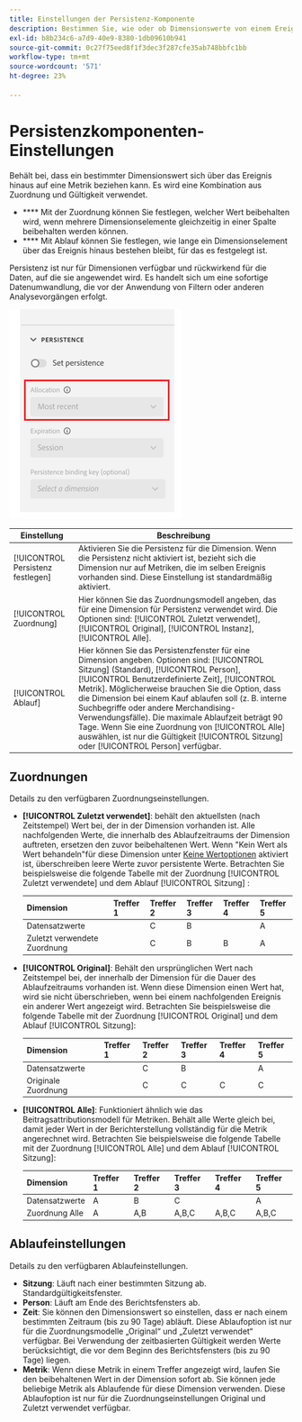 ```yaml
---
title: Einstellungen der Persistenz-Komponente
description: Bestimmen Sie, wie oder ob Dimensionswerte von einem Ereignis zum nächsten beibehalten werden.
exl-id: b8b234c6-a7d9-40e9-8380-1db09610b941
source-git-commit: 0c27f75eed8f1f3dec3f287cfe35ab748bbfc1bb
workflow-type: tm+mt
source-wordcount: '571'
ht-degree: 23%

---
```



#  Persistenzkomponenten-Einstellungen

 Behält bei, dass ein bestimmter Dimensionswert sich über das Ereignis hinaus auf eine Metrik beziehen kann. Es wird eine Kombination aus Zuordnung und Gültigkeit verwendet.

* **** Mit der Zuordnung können Sie festlegen, welcher Wert beibehalten wird, wenn mehrere Dimensionselemente gleichzeitig in einer Spalte beibehalten werden können.
* **** Mit Ablauf können Sie festlegen, wie lange ein Dimensionselement über das Ereignis hinaus bestehen bleibt, für das es festgelegt ist.

 Persistenz ist nur für Dimensionen verfügbar und rückwirkend für die Daten, auf die sie angewendet wird. Es handelt sich um eine sofortige Datenumwandlung, die vor der Anwendung von Filtern oder anderen Analysevorgängen erfolgt.

![Persistenz](../assets/persistence.png)

| Einstellung | Beschreibung |
| --- | --- |
| [!UICONTROL Persistenz festlegen] | Aktivieren Sie die Persistenz für die Dimension. Wenn die Persistenz nicht aktiviert ist, bezieht sich die Dimension nur auf Metriken, die im selben Ereignis vorhanden sind. Diese Einstellung ist standardmäßig aktiviert. |
| [!UICONTROL Zuordnung] | Hier können Sie das Zuordnungsmodell angeben, das für eine Dimension für Persistenz verwendet wird. Die Optionen sind: [!UICONTROL Zuletzt verwendet], [!UICONTROL Original], [!UICONTROL Instanz], [!UICONTROL Alle]. |
| [!UICONTROL Ablauf] | Hier können Sie das Persistenzfenster für eine Dimension angeben. Optionen sind: [!UICONTROL Sitzung] (Standard), [!UICONTROL Person], [!UICONTROL Benutzerdefinierte Zeit], [!UICONTROL Metrik]. Möglicherweise brauchen Sie die Option, dass die Dimension bei einem Kauf ablaufen soll (z. B. interne Suchbegriffe oder andere Merchandising-Verwendungsfälle). Die maximale Ablaufzeit beträgt 90 Tage. Wenn Sie eine Zuordnung von [!UICONTROL Alle] auswählen, ist nur die Gültigkeit [!UICONTROL Sitzung] oder [!UICONTROL Person] verfügbar. |

##  Zuordnungen

Details zu den verfügbaren Zuordnungseinstellungen.

* **[!UICONTROL Zuletzt verwendet]**: behält den aktuellsten (nach Zeitstempel) Wert bei, der in der Dimension vorhanden ist. Alle nachfolgenden Werte, die innerhalb des Ablaufzeitraums der Dimension auftreten, ersetzen den zuvor beibehaltenen Wert. Wenn &quot;Kein Wert als Wert behandeln&quot;für diese Dimension unter [Keine Wertoptionen](no-value-options.md) aktiviert ist, überschreiben leere Werte zuvor persistente Werte. Betrachten Sie beispielsweise die folgende Tabelle mit der Zuordnung [!UICONTROL Zuletzt verwendete] und dem Ablauf [!UICONTROL Sitzung] :

   | Dimension | Treffer 1 | Treffer 2 | Treffer 3 | Treffer 4 | Treffer 5 |
   | --- | --- | --- | --- | --- | --- |
   | Datensatzwerte |  | C | B |  | A |
   | Zuletzt verwendete Zuordnung |  | C | B | B | A |

* **[!UICONTROL Original]**: Behält den ursprünglichen Wert nach Zeitstempel bei, der innerhalb der Dimension für die Dauer des Ablaufzeitraums vorhanden ist. Wenn diese Dimension einen Wert hat, wird sie nicht überschrieben, wenn bei einem nachfolgenden Ereignis ein anderer Wert angezeigt wird. Betrachten Sie beispielsweise die folgende Tabelle mit der Zuordnung [!UICONTROL Original] und dem Ablauf [!UICONTROL Sitzung]:

   | Dimension | Treffer 1 | Treffer 2 | Treffer 3 | Treffer 4 | Treffer 5 |
   | --- | --- | --- | --- | --- | --- |
   | Datensatzwerte |  | C | B |  | A |
   | Originale Zuordnung |  | C | C | C | C |

* **[!UICONTROL Alle]**: Funktioniert ähnlich wie das   Beitragsattributionsmodell für Metriken. Behält alle Werte gleich bei, damit jeder Wert in der Berichterstellung vollständig für die Metrik angerechnet wird. Betrachten Sie beispielsweise die folgende Tabelle mit der Zuordnung [!UICONTROL Alle] und dem Ablauf [!UICONTROL Sitzung]:

   | Dimension | Treffer 1 | Treffer 2 | Treffer 3 | Treffer 4 | Treffer 5 |
   | --- | --- | --- | --- | --- | --- |
   | Datensatzwerte | A | B | C |  | A |
   | Zuordnung Alle | A | A,B | A,B,C | A,B,C | A,B,C |

##  Ablaufeinstellungen

Details zu den verfügbaren Ablaufeinstellungen.

* **Sitzung**: Läuft nach einer bestimmten Sitzung ab. Standardgültigkeitsfenster.
* **Person**: Läuft am Ende des Berichtsfensters ab.
* **Zeit**: Sie können den Dimensionswert so einstellen, dass er nach einem bestimmten Zeitraum (bis zu 90 Tage) abläuft. Diese Ablaufoption ist nur für die Zuordnungsmodelle „Original“ und „Zuletzt verwendet“ verfügbar. Bei Verwendung der zeitbasierten Gültigkeit werden Werte berücksichtigt, die vor dem Beginn des Berichtsfensters (bis zu 90 Tage) liegen.
* **Metrik**: Wenn diese Metrik in einem Treffer angezeigt wird, laufen Sie den beibehaltenen Wert in der Dimension sofort ab. Sie können jede beliebige Metrik als Ablaufende für diese Dimension verwenden. Diese Ablaufoption ist nur für die Zuordnungseinstellungen Original und Zuletzt verwendet verfügbar.
